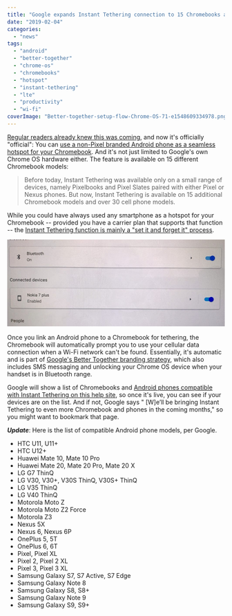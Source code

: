 ```yaml
---
title: "Google expands Instant Tethering connection to 15 Chromebooks and 30 Android phone models"
date: "2019-02-04"
categories: 
  - "news"
tags: 
  - "android"
  - "better-together"
  - "chrome-os"
  - "chromebooks"
  - "hotspot"
  - "instant-tethering"
  - "lte"
  - "productivity"
  - "wi-fi"
coverImage: "Better-together-setup-flow-Chrome-OS-71-e1548609334978.png"
---
```


[Regular readers already knew this was coming](https://www.aboutchromebooks.com/news/how-to-use-a-non-pixel-android-phone-for-instant-tethering-on-a-chromebook-wifi-hotspot/), and now it's officially "official": You can [use a non-Pixel branded Android phone as a seamless hotspot for your Chromebook](https://blog.google/products/chromebooks/accessing-web-chromebooks-without-wi-fi-access-point/). And it's not just limited to Google's own Chrome OS hardware either. The feature is available on 15 different Chromebook models:

> Before today, Instant Tethering was available only on a small range of devices, namely Pixelbooks and Pixel Slates paired with either Pixel or Nexus phones. But now, Instant Tethering is available on 15 additional Chromebook models and over 30 cell phone models.

While you could have always used any smartphone as a hotspot for your Chromebook -- provided you have a carrier plan that supports that function -- the [Instant Tethering function is mainly a "set it and forget it" process](https://support.google.com/chromebook/answer/9094445?hl=en).

[![](images/Nokia-7-Plus-instant-tethering-Chromebook-e1548608644361.jpg)](https://www.aboutchromebooks.com/news/how-to-use-a-non-pixel-android-phone-for-instant-tethering-on-a-chromebook-wifi-hotspot/attachment/nokia-7-plus-instant-tethering-chromebook/)

Once you link an Android phone to a Chromebook for tethering, the Chromebook will automatically prompt you to use your cellular data connection when a Wi-Fi network can't be found. Essentially, it's automatic and is part of [Google's Better Together branding strategy](https://www.aboutchromebooks.com/news/better-together-bringing-instant-tethering-voice-calls-and-easy-unlock-to-chromebooks/), which also includes SMS messaging and unlocking your Chrome OS device when your handset is in Bluetooth range.

Google will show a list of Chromebooks and [Android phones compatible with Instant Tethering on this help site](https://support.google.com/pixelbook/answer/7504779?hl=en), so once it's live, you can see if your devices are on the list. And if not, Google says " \[W\]e’ll be bringing Instant Tethering to even more Chromebook and phones in the coming months," so you might want to bookmark that page.

**_Update_**: Here is the list of compatible Android phone models, per Google.

- HTC U11, U11+
- HTC U12+
- Huawei Mate 10, Mate 10 Pro
- Huawei Mate 20, Mate 20 Pro, Mate 20 X
- LG G7 ThinQ
- LG V30, V30+, V30S ThinQ, V30S+ ThinQ
- LG V35 ThinQ
- LG V40 ThinQ
- Motorola Moto Z
- Motorola Moto Z2 Force
- Motorola Z3
- Nexus 5X
- Nexus 6, Nexus 6P
- OnePlus 5, 5T
- OnePlus 6, 6T
- Pixel, Pixel XL
- Pixel 2, Pixel 2 XL
- Pixel 3, Pixel 3 XL
- Samsung Galaxy S7, S7 Active, S7 Edge
- Samsung Galaxy Note 8
- Samsung Galaxy S8, S8+
- Samsung Galaxy Note 9
- Samsung Galaxy S9, S9+
